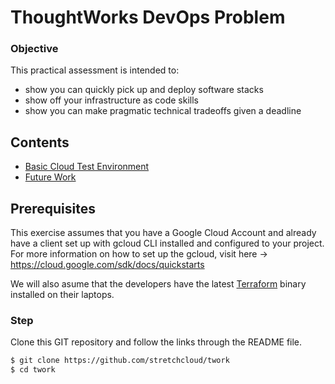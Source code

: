 # ThoughtWorks DevOps Problem

### Objective 

This practical assessment is intended to:

- show you can quickly pick up and deploy software stacks
- show off your infrastructure as code skills
- show you can make pragmatic technical tradeoffs given a deadline



## Contents

- [Basic Cloud Test Environment](basick8s.md)
- [Future Work](future.md)



## Prerequisites

This exercise assumes that you have a Google Cloud Account and already have a client set up with gcloud CLI installed and configured to your project. For more information on how to set up the gcloud, visit here -> https://cloud.google.com/sdk/docs/quickstarts 

We will also asume that the developers have the latest [Terraform](https://learn.hashicorp.com/terraform/getting-started/install.html) binary installed on their laptops.



### Step

Clone this GIT repository and follow the links through the README file.

```bash
$ git clone https://github.com/stretchcloud/twork
$ cd twork
```